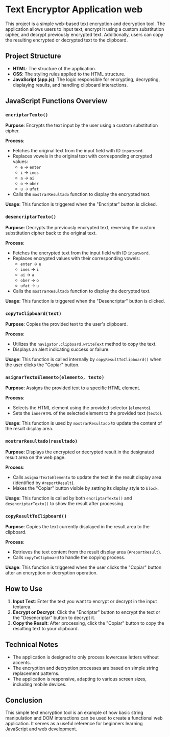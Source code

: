 <h1>Text Encryptor Application web</h1>

This project is a simple web-based text encryption and decryption tool. The application allows users to input text, encrypt it using a custom substitution cipher, and decrypt previously encrypted text. Additionally, users can copy the resulting encrypted or decrypted text to the clipboard.

## Project Structure

- **HTML**: The structure of the application.
- **CSS**: The styling rules applied to the HTML structure.
- **JavaScript (app.js)**: The logic responsible for encrypting, decrypting, displaying results, and handling clipboard interactions.

## JavaScript Functions Overview

### `encriptarTexto()`

**Purpose**: 
Encrypts the text input by the user using a custom substitution cipher.

**Process**: 
- Fetches the original text from the input field with ID `inputword`.
- Replaces vowels in the original text with corresponding encrypted values:
  - `e` -> `enter`
  - `i` -> `imes`
  - `a` -> `ai`
  - `o` -> `ober`
  - `u` -> `ufat`
- Calls the `mostrarResultado` function to display the encrypted text.

**Usage**:
This function is triggered when the "Encriptar" button is clicked.

### `desencriptarTexto()`

**Purpose**: 
Decrypts the previously encrypted text, reversing the custom substitution cipher back to the original text.

**Process**: 
- Fetches the encrypted text from the input field with ID `inputword`.
- Replaces encrypted values with their corresponding vowels:
  - `enter` -> `e`
  - `imes` -> `i`
  - `ai` -> `a`
  - `ober` -> `o`
  - `ufat` -> `u`
- Calls the `mostrarResultado` function to display the decrypted text.

**Usage**:
This function is triggered when the "Desencriptar" button is clicked.

### `copyToClipboard(text)`

**Purpose**: 
Copies the provided text to the user's clipboard.

**Process**: 
- Utilizes the `navigator.clipboard.writeText` method to copy the text.
- Displays an alert indicating success or failure.

**Usage**:
This function is called internally by `copyResultToClipboard()` when the user clicks the "Copiar" button.

### `asignarTextoElemento(elemento, texto)`

**Purpose**: 
Assigns the provided text to a specific HTML element.

**Process**: 
- Selects the HTML element using the provided selector (`elemento`).
- Sets the `innerHTML` of the selected element to the provided text (`texto`).

**Usage**:
This function is used by `mostrarResultado` to update the content of the result display area.

### `mostrarResultado(resultado)`

**Purpose**: 
Displays the encrypted or decrypted result in the designated result area on the web page.

**Process**: 
- Calls `asignarTextoElemento` to update the text in the result display area (identified by `#reportResult`).
- Makes the "Copiar" button visible by setting its display style to `block`.

**Usage**:
This function is called by both `encriptarTexto()` and `desencriptarTexto()` to show the result after processing.

### `copyResultToClipboard()`

**Purpose**: 
Copies the text currently displayed in the result area to the clipboard.

**Process**: 
- Retrieves the text content from the result display area (`#reportResult`).
- Calls `copyToClipboard` to handle the copying process.

**Usage**:
This function is triggered when the user clicks the "Copiar" button after an encryption or decryption operation.

## How to Use

1. **Input Text**: Enter the text you want to encrypt or decrypt in the input textarea.
2. **Encrypt or Decrypt**: Click the "Encriptar" button to encrypt the text or the "Desencriptar" button to decrypt it.
3. **Copy the Result**: After processing, click the "Copiar" button to copy the resulting text to your clipboard.

## Technical Notes

- The application is designed to only process lowercase letters without accents.
- The encryption and decryption processes are based on simple string replacement patterns.
- The application is responsive, adapting to various screen sizes, including mobile devices.

## Conclusion

This simple text encryption tool is an example of how basic string manipulation and DOM interactions can be used to create a functional web application. It serves as a useful reference for beginners learning JavaScript and web development.

